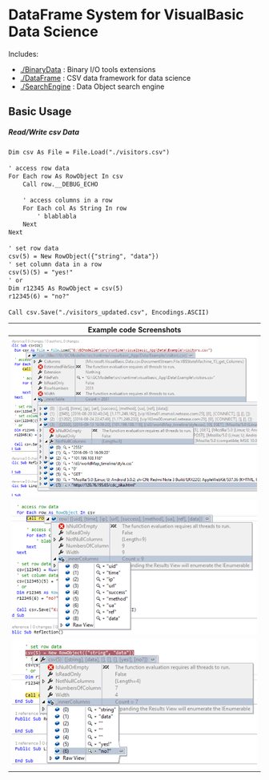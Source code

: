 # DataFrame System for VisualBasic Data Science

Includes:

+ [./BinaryData](./BinaryData) : Binary I/O tools extensions
+ [./DataFrame](./DataFrame) : CSV data framework for data science
+ [./SearchEngine](./SearchEngine) : Data Object search engine

## Basic Usage

##### Read/Write csv Data

```vbnet
Dim csv As File = File.Load("./visitors.csv")

' access row data
For Each row As RowObject In csv
    Call row.__DEBUG_ECHO

    ' access columns in a row
    For Each col As String In row
        ' blablabla
    Next
Next

' set row data
csv(5) = New RowObject({"string", "data"})
' set column data in a row
csv(5)(5) = "yes!"
' or
Dim r12345 As RowObject = csv(5)
r12345(6) = "no?"

Call csv.Save("./visitors_updated.csv", Encodings.ASCII)
```

|Example code Screenshots    |
|----------------------------|
|![](./Example/csvData.png)  |
|![](./Example/rowData.png)  |
|![](./Example/rowModify.png)|











